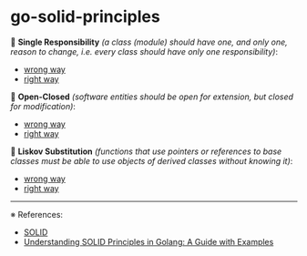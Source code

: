 # go-solid-principles

📌 **Single Responsibility** _(a class (module) should have one, and only one, reason to change, i.e. every class should have only one responsibility)_:
- [wrong way](srp/bad/main.go)
- [right way](srp/good/main.go)

📌 **Open-Closed** _(software entities should be open for extension, but closed for modification)_:
- [wrong way](ocp/bad/main.go)
- [right way](ocp/good/main.go)

📌 **Liskov Substitution** _(functions that use pointers or references to base classes must be able to use objects of derived classes without knowing it)_:
- [wrong way](lsp/bad/main.go)
- [right way](lsp/good/main.go)

---
※ References:
- [SOLID](https://en.wikipedia.org/wiki/SOLID)
- [Understanding SOLID Principles in Golang: A Guide with Examples](https://medium.com/@vishal/understanding-solid-principles-in-golang-a-guide-with-examples-f887172782a3)
